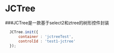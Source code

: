 # JCTree 
###JCTree是一款基于select2和ztree的树形控件封装
```javascript
  JCTree.init({
      container : 'jctreeTest',
      controlId : 'test1-jctree'
  });
```
